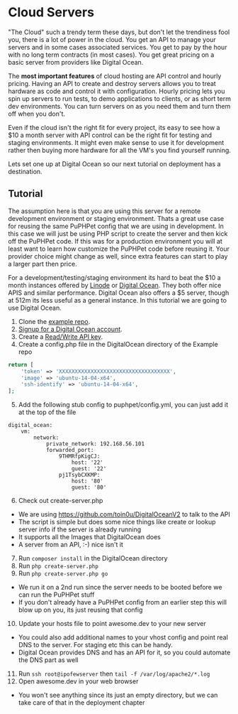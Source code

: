 # Cloud Servers

"The Cloud" such a trendy term these days, but don't let the trendiness fool you, there is a lot of power in the cloud.  You get an API to manage your servers and in some cases associated services.  You get to pay by the hour with no long term contracts (in most cases).  You get great pricing on a basic server from providers like Digital Ocean.

The **most important features** of cloud hosting are API control and hourly pricing.  Having an API to create and destroy servers allows you to treat hardware as code and control it with configuration.  Hourly pricing lets you spin up servers to run tests, to demo applications to clients, or as short term dev environments.  You can turn servers on as you need them and turn them off when you don't.

Even if the cloud isn't the right fit for every project, its easy to see how a $10 a month server with API control can be the right fit for testing and staging environments.  It might even make sense to use it for development rather then buying more hardware for all the VM's you find yourself running.

Lets set one up at Digital Ocean so our next tutorial on deployment has a destination.

## Tutorial
The assumption here is that you are using this server for a remote development environment or staging environment.  Thats a great use case for reusing the same PuPHPet config that we are using in development.  In this case we will just be using PHP script to create the server and then kick off the PuPHPet code.  If this was for a production environment you will at least want to learn how customize the PuPHPet code before reusing it.  Your provider choice might change as well, since extra features can start to play a larger part then price.

For a development/testing/staging environment its hard to beat the $10 a month instances offered by [Linode](https://www.linode.com/?r=6116e4762c91140ac2226d23dfa53a7cfdd7971e) or [Digital Ocean](https://www.digitalocean.com/?refcode=b7452ac8079b).  They both offer nice APIS and similar performance.  Digital Ocean also offers a $5 server, though at 512m its less useful as a general instance.  In this tutorial we are going to use Digital Ocean.

1. Clone the [example repo](https://github.com/jeichorn/PHP-Developer-Example).
2. [Signup for a Digital Ocean account](https://www.digitalocean.com/?refcode=b7452ac8079b).
3. Create a [Read/Write API key](https://cloud.digitalocean.com/settings/tokens/new).
4. Create a config.php file in the DigitalOcean directory of the Example repo
```php
return [
    'token' => 'XXXXXXXXXXXXXXXXXXXXXXXXXXXXXXXXXXX',
    'image' => 'ubuntu-14-04-x64',
    'ssh-identify' => 'ubuntu-14-04-x64',
];
```
5. Add the following stub config to puphpet/config.yml, you can just add it at the top of the file
```
digital_ocean:
    vm:
        network:
            private_network: 192.168.56.101
            forwarded_port:
                9THMRfpKigCJ:
                    host: '22'
                    guest: '22'
                pj1TsybCXKMP:
                    host: '80'
                    guest: '80'
```
6. Check out create-server.php
 * We are using https://github.com/toin0u/DigitalOceanV2 to talk to the API
 * The script is simple but does some nice things like create or lookup server info if the server is already running
 * It supports all the Images that DigitalOcean does
 * A server from an API, :-) nice isn't it
7. Run ```composer install``` in the DigitalOcean directory
8. Run ```php create-server.php```
9. Run ```php create-server.php go```
 * We run it on a 2nd run since the server needs to be booted before we can run the PuPHPet stuff
 * If you don't already have a PuPHPet config from an earlier step this will blow up on you, its just reusing that config
10. Update your hosts file to point awesome.dev to your new server
 * You could also add additional names to your vhost config and point real DNS to the server.  For staging etc this can be handy.
 * Digital Ocean provides DNS and has an API for it, so you could automate the DNS part as well
11. Run ```ssh root@ipofewserver``` then ```tail -f /var/log/apache2/*.log```
12. Open awesome.dev in your web browser
 * You won't see anything since its just an empty directory, but we can take care of that in the deployment chapter
